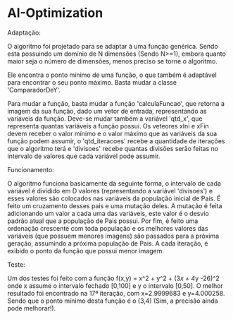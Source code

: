 # AI-Optimization

Adaptação:

O algoritmo foi projetado para se adaptar à uma função genérica. Sendo esta possuindo um domínio de N dimensões (Sendo N>=1), embora quanto maior seja o número de dimensões, menos preciso se torne o algoritmo.

Ele encontra o ponto mínimo de uma função, o que também é adaptável para encontrar o seu ponto máximo. Basta mudar a classe 'ComparadorDeY'.

Para mudar a função, basta mudar a função 'calculaFuncao', que retorna a imagem da sua função, dado um vetor de entrada, representando as variáveis da função. Deve-se mudar também a variável 'qtd_x', que representa quantas variáveis a função possui. Os veteores xIni e xFin devem receber o valor mínimo e o valor máximo que as variáveis da sua função podem assumir, o 'qtd_iteracoes' recebe a quantidade de iterações que o algoritmo terá e 'divisoes' recebe quantas divisões serão feitas no intervalo de valores que cada variável pode assumir.

Funcionamento:

O algoritmo funciona basicamente da seguinte forma, o intervalo de cada variável é dividido em D valores (representando a variável 'divisoes') e esses valores são colocados nas variáveis da população inicial de Pais. É feito um cruzamento desses pais e uma mutação deles. A mutação é feita adicionando um valor a cada uma das variáveis, este valor é o desvio padrão atual que a população de Pais possui. Por fim, é feito uma ordenação crescente com toda população e os melhores valores das variáveis (que possuem menores imagens) são passados para a próxima geração, assumindo a próxima população de Pais. A cada iteração, é exibido o ponto da função que possui menor imagem.

Teste:

Um dos testes foi feito com a função f(x,y) = x^2 + y^2 + (3*x + 4*y -26)^2 onde x assume o intervalo fechado [0,100] e y o intervalo [0,50].
O melhor resultado foi encontrado na 17ª iteração, com x=2.9999683 e y=4.000258. Sendo que o ponto mínimo desta função é o (3,4) (Sim, a precisão ainda pode melhorar!).

